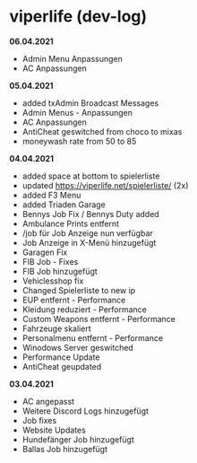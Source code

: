 # viperlife (dev-log)
**06.04.2021**

- Admin Menu Anpassungen
- AC Anpassungen

**05.04.2021**

- added txAdmin Broadcast Messages
- Admin Menus - Anpassungen
- AC Anpassungen
- AntiCheat geswitched from choco to mixas
- moneywash rate from 50 to 85

**04.04.2021**

- added space at bottom to spielerliste
- updated https://viperlife.net/spielerliste/ (2x)
- added F3 Menu
- added Triaden Garage
- Bennys Job Fix / Bennys Duty added
- Ambulance Prints entfernt
- /job für Job Anzeige nun verfügbar 
- Job Anzeige in X-Menü hinzugefügt
- Garagen Fix
- FIB Job - Fixes
- FIB Job hinzugefügt
- Vehiclesshop fix
- Changed Spielerliste to new ip
- EUP entfernt - Performance
- Kleidung reduziert - Performance
- Custom Weapons entfernt - Performance
- Fahrzeuge skaliert
- Personalmenu entfernt - Performance
- Winodows Server geswitched
- Performance Update
- AntiCheat geupdated

**03.04.2021**

- AC angepasst
- Weitere Discord Logs hinzugefügt
- Job fixes
- Website Updates
- Hundefänger Job hinzugefügt
- Ballas Job hinzugefügt
